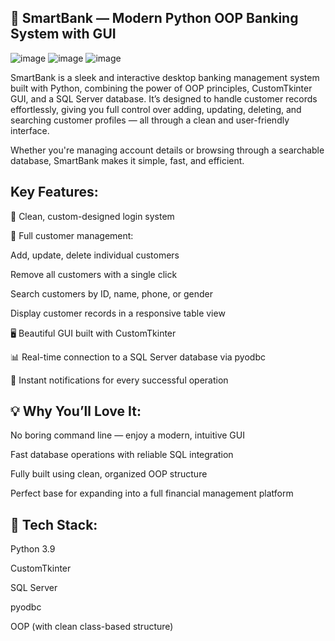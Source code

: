 ## 🚀 SmartBank — Modern Python OOP Banking System with GUI
![image](https://github.com/user-attachments/assets/c0b3b745-d43e-498e-8c08-6c725d4fec17)
![image](https://github.com/user-attachments/assets/4741a2a1-b071-460a-a0f6-9b825e66f7e8)
![image](https://github.com/user-attachments/assets/0f977d55-471b-479b-a100-3f0da98bf062)


SmartBank is a sleek and interactive desktop banking management system built with Python, combining the power of OOP principles, CustomTkinter GUI, and a SQL Server database.
It’s designed to handle customer records effortlessly, giving you full control over adding, updating, deleting, and searching customer profiles — all through a clean and user-friendly interface.

Whether you're managing account details or browsing through a searchable database, SmartBank makes it simple, fast, and efficient.

##  Key Features:
🔐 Clean, custom-designed login system

📝 Full customer management:

Add, update, delete individual customers

Remove all customers with a single click

Search customers by ID, name, phone, or gender

Display customer records in a responsive table view

🖥️ Beautiful GUI built with CustomTkinter

📊 Real-time connection to a SQL Server database via pyodbc

📌 Instant notifications for every successful operation

## 💡 Why You’ll Love It:
No boring command line — enjoy a modern, intuitive GUI

Fast database operations with reliable SQL integration

Fully built using clean, organized OOP structure

Perfect base for expanding into a full financial management platform

## 🚀 Tech Stack:
Python 3.9

CustomTkinter

SQL Server

pyodbc

OOP (with clean class-based structure)








